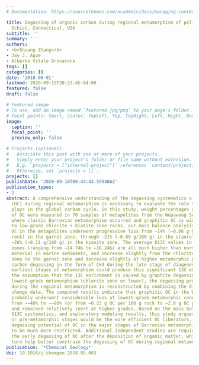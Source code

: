 ```yaml
---
# Documentation: https://sourcethemes.com/academic/docs/managing-content/

title: Degassing of organic carbon during regional metamorphism of pelites, Wepawaug
  Schist, Connecticut, USA
subtitle: ''
summary: ''
authors:
- <b>Shuang Zhang</b>
- Jay J. Ague
- Alberto Vitale Brovarone
tags: []
categories: []
date: '2018-06-01'
lastmod: 2020-09-15T20:23:45-04:00
featured: false
draft: false

# Featured image
# To use, add an image named `featured.jpg/png` to your page's folder.
# Focal points: Smart, Center, TopLeft, Top, TopRight, Left, Right, BottomLeft, Bottom, BottomRight.
image:
  caption: ''
  focal_point: ''
  preview_only: false

# Projects (optional).
#   Associate this post with one or more of your projects.
#   Simply enter your project's folder or file name without extension.
#   E.g. `projects = ["internal-project"]` references `content/project/deep-learning/index.md`.
#   Otherwise, set `projects = []`.
projects: []
publishDate: '2020-09-16T00:44:43.599486Z'
publication_types:
- 2
abstract: A comprehensive understanding of the degassing systematics of organic carbon
  (OC) during regional metamorphism is necessary to evaluate the role that metamorphism
  plays in the global carbon cycle. In this study, weight percentages and δ13C values
  of OC were measured in 70 samples of metapelites from the Wepawaug Schist, Connecticut,
  where classic Barrovian metamorphism occurred and graphitic OC is widespread. Relative
  to low-grade chlorite + biotite zone rocks, our mass balance analysis shows that
  OC in the metapelites underwent progressive loss from −14% (−0.06 g OC per 100 g
  rock) in the garnet zone, through −21% (−0.09 g/100 g) in the staurolite zone, to
  −26% (−0.11 g/100 g) in the kyanite zone. The average δ13C values in different metamorphic
  zones (ranging from −14.74‰ to −16.24‰) are all much higher than normal organic
  material in marine sediments, and increase slightly from the chlorite + biotite
  zone to the garnet zone and decrease slightly at higher metamorphic grades. Organic
  carbon degassing in the form of CH4 during the late stage of diagenesis or in the
  earliest stages of metamorphism could produce this significant 13C enrichment. Under
  the assumption that the 13C enrichment is caused by graphite degassing during the
  lowest-grade metamorphism (chlorite zone or lower), the degassing profile of OC
  during the regional metamorphism is reconstructed by combining the δ13C and OC mass
  change data. The computed results indicate that graphitic OC in the Wepawaug Schist
  probably underwent considerable loss at lowest-grade metamorphic conditions, ranging
  from ~−40% to ~−90% (or from −0.23 g OC per 100 g rock to −2.8 g OC per 100 g rock),
  and remained relatively inert at higher grades. Based on the mass balance analysis,
  δ13C systematics, and exploratory modeling results, this study argues that the lowest-grade
  or pre-metamorphic stages would be the more efficient OC liberators, and that the
  degassing potential of OC in the major stages of Barrovian metamorphism appears
  to be much more restricted. Additional independent studies are required to decipher
  the early degassing of OC after the deposition of organic matter, which could in
  turn help better constrain the degassing of OC during regional metamorphism.
publication: '*Chemical Geology*'
doi: 10.1016/j.chemgeo.2018.05.003
---
```

